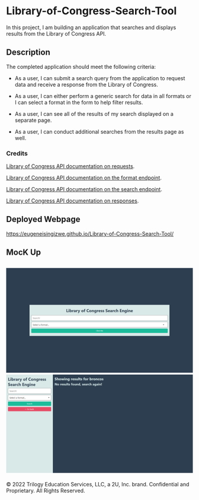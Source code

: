 # Library-of-Congress-Search-Tool


In this project, I am building an application that searches and displays results from the Library of Congress API.

## Description

The completed application should meet the following criteria:

* As a user, I can submit a search query from the application to request data and receive a response from the Library of Congress.

* As a user, I can either perform a generic search for data in all formats or I can select a format in the form to help filter results.

* As a user, I can see all of the results of my search displayed on a separate page.

* As a user, I can conduct additional searches from the results page as well.

### Credits 


[Library of Congress API documentation on requests](https://libraryofcongress.github.io/data-exploration/requests.html#format).

  


 [Library of Congress API documentation on the format endpoint](https://libraryofcongress.github.io/data-exploration/requests.html#format).

[Library of Congress API documentation on the search endpoint](https://libraryofcongress.github.io/data-exploration/requests.html#search).

 [Library of Congress API documentation on responses](https://libraryofcongress.github.io/data-exploration/responses.html).

## Deployed Webpage 
https://eugeneisingizwe.github.io/Library-of-Congress-Search-Tool/
## MocK Up

![Screenshot of home page](./assets/Image/homepage.png)
![Screenshot of my result page](./assets/Image/resultpage.png)
---
© 2022 Trilogy Education Services, LLC, a 2U, Inc. brand. Confidential and Proprietary. All Rights Reserved.